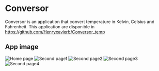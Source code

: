 # Conversor

Conversor is an application that convert temperature in Kelvin, Celsius and Fahrenheit.
This application are disponible in https://github.com/Henryxavierb/Conversor_temp

## App image

![Home page](https://media.discordapp.net/attachments/507372963302211603/565979670042902528/Screenshot_20190411-162004.png?width=263&height=468)
![Second page1](https://media.discordapp.net/attachments/507372963302211603/565979670869442570/Screenshot_20190411-162010.png?width=263&height=468)
![Second page2](https://media.discordapp.net/attachments/507372963302211603/565979670042902530/Screenshot_20190411-162024.png?width=263&height=468)
![Second page3](https://media.discordapp.net/attachments/507372963302211603/565979671360045058/Screenshot_20190411-162015.png?width=263&height=468)
![Second page4](https://media.discordapp.net/attachments/507372963302211603/565979671360045056/Screenshot_20190411-162043.png?width=263&height=468)



 


    

